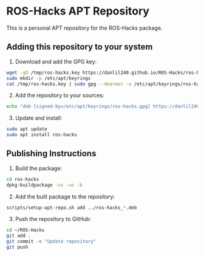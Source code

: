 # ROS-Hacks APT Repository

This is a personal APT repository for the ROS-Hacks package.

## Adding this repository to your system

1. Download and add the GPG key:
```bash
wget -qO /tmp/ros-hacks.key https://danlil240.github.io/ROS-Hacks/ros-hacks.key
sudo mkdir -p /etc/apt/keyrings
cat /tmp/ros-hacks.key | sudo gpg --dearmor -o /etc/apt/keyrings/ros-hacks.gpg
```

2. Add the repository to your sources:
```bash
echo "deb [signed-by=/etc/apt/keyrings/ros-hacks.gpg] https://danlil240.github.io/ROS-Hacks stable main" | sudo tee /etc/apt/sources.list.d/ros-hacks.list
```

3. Update and install:
```bash
sudo apt update
sudo apt install ros-hacks
```

## Publishing Instructions

1. Build the package:
```bash
cd ros-hacks
dpkg-buildpackage -us -uc -b
```

2. Add the built package to the repository:
```bash
scripts/setup-apt-repo.sh add ../ros-hacks_*.deb
```

3. Push the repository to GitHub:
```bash
cd ~/ROS-Hacks
git add .
git commit -m "Update repository"
git push
```
